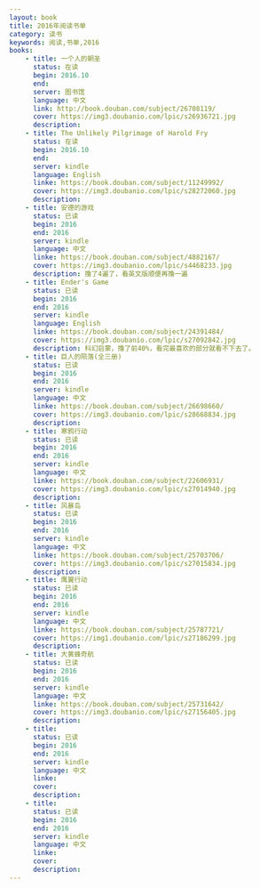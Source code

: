 ```yaml
---
layout: book
title: 2016年阅读书单
category: 读书
keywords: 阅读,书单,2016
books: 
    - title: 一个人的朝圣
      status: 在读
      begin: 2016.10 
      end:
      server: 图书馆
      language: 中文
      link: http://book.douban.com/subject/26708119/          
      cover: https://img3.doubanio.com/lpic/s26936721.jpg      
      description: 
    - title: The Unlikely Pilgrimage of Harold Fry
      status: 在读
      begin: 2016.10 
      end:
      server: kindle
      language: English
      linke: https://book.douban.com/subject/11249992/
      cover: https://img3.doubanio.com/lpic/s28272060.jpg
      description: 
    - title: 安德的游戏
      status: 已读
      begin: 2016 
      end: 2016
      server: kindle
      language: 中文
      linke: https://book.douban.com/subject/4882167/
      cover: https://img3.doubanio.com/lpic/s4468233.jpg
      description: 撸了4遍了，看英文版顺便再撸一遍
    - title: Ender's Game
      status: 已读
      begin: 2016 
      end: 2016
      server: kindle
      language: English
      linke: https://book.douban.com/subject/24391484/
      cover: https://img3.doubanio.com/lpic/s27092842.jpg
      description: 科幻启蒙，撸了前40%，看完最喜欢的部分就看不下去了。
    - title: 巨人的陨落(全三册)
      status: 已读
      begin: 2016 
      end: 2016
      server: kindle
      language: 中文
      linke: https://book.douban.com/subject/26698660/
      cover: https://img3.doubanio.com/lpic/s28668834.jpg
      description: 
    - title: 寒鸦行动
      status: 已读
      begin: 2016 
      end: 2016
      server: kindle
      language: 中文
      linke: https://book.douban.com/subject/22606931/
      cover: https://img3.doubanio.com/lpic/s27014940.jpg
      description:
    - title: 风暴岛
      status: 已读
      begin: 2016 
      end: 2016
      server: kindle
      language: 中文
      linke: https://book.douban.com/subject/25703706/
      cover: https://img3.doubanio.com/lpic/s27015834.jpg
      description:
    - title: 鹰翼行动
      status: 已读
      begin: 2016 
      end: 2016
      server: kindle
      language: 中文
      linke: https://book.douban.com/subject/25787721/
      cover: https://img1.doubanio.com/lpic/s27186299.jpg
      description:
    - title: 大黄蜂奇航
      status: 已读
      begin: 2016 
      end: 2016
      server: kindle
      language: 中文
      linke: https://book.douban.com/subject/25731642/
      cover: https://img3.doubanio.com/lpic/s27156405.jpg
      description:
    - title: 
      status: 已读
      begin: 2016 
      end: 2016
      server: kindle
      language: 中文
      linke: 
      cover: 
      description:
    - title: 
      status: 已读
      begin: 2016 
      end: 2016
      server: kindle
      language: 中文
      linke: 
      cover: 
      description:
---
```





     
  